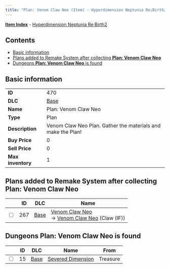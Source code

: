 ```yaml
---
title: "Plan: Venom Claw Neo (Item) - Hyperdimension Neptunia Re;Birth2"
---
```


[**Item Index**](/neptunia/rb2/item/index.html) - [Hyperdimension Neptunia Re;Birth2](/neptunia/rb2)

## Contents

- [Basic information](#basic-information)
- [Plans added to Remake System after collecting **Plan: Venom Claw Neo**](#plans-added-to-remake-system-after-collecting-plan-venom-claw-neo)
- [Dungeons **Plan: Venom Claw Neo** is found](#dungeons-plan-venom-claw-neo-is-found)

## Basic information

|   |   |
| -- | -- |
| **ID** | 470 |
| **DLC** | [Base](/neptunia/rb2/dlc/0-base.html) |
| **Name** | Plan: Venom Claw Neo |
| **Type** | Plan |
| **Description** | Venom Claw Neo Plan. Gather the materials and make the Plan! |
| **Buy Price** | 0 |
| **Sell Price** | 0 |
| **Max inventory** | 1 |

## Plans added to Remake System after collecting **Plan: Venom Claw Neo**

|    | ID | DLC | Name |
| -- | -- | --- | ---- |
| <input type="checkbox" id="rb2-remake-0-267" class="trackbox" /> | 267 | [Base](/neptunia/rb2/dlc/0-base.html) | [Venom Claw Neo](/neptunia/rb2/remake/0-267-venom-claw-neo.html)<br />→ [Venom Claw Neo](/neptunia/rb2/item/0-1249-venom-claw-neo.html) (Claw (IF)) |

## Dungeons **Plan: Venom Claw Neo** is found

|    | ID | DLC | Name | From |
| -- | -- | --- | ---- | ---- |
| <input type="checkbox" id="rb2-dungeon-0-15" class="trackbox" /> | 15 | [Base](/neptunia/rb2/dlc/0-base.html) | [Severed Dimension](/neptunia/rb2/dungeon/0-15-severed-dimension.html) | Treasure |